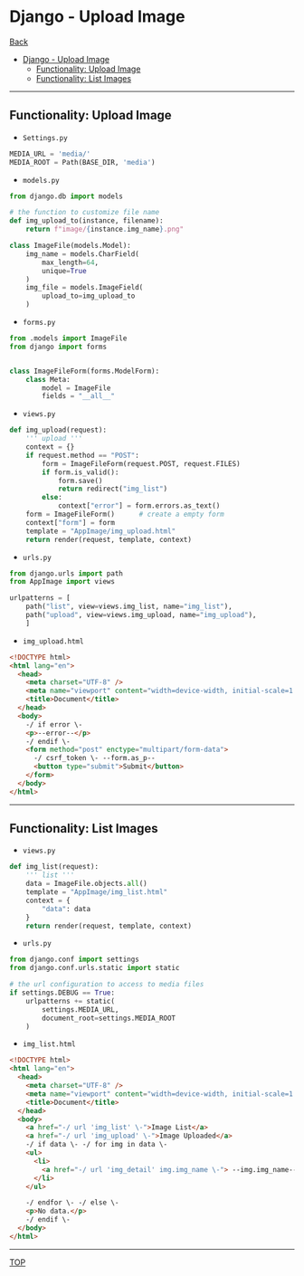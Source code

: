 # Django - Upload Image

[Back](../index.md)

- [Django - Upload Image](#django---upload-image)
  - [Functionality: Upload Image](#functionality-upload-image)
  - [Functionality: List Images](#functionality-list-images)

---

## Functionality: Upload Image

- `Settings.py`

```py
MEDIA_URL = 'media/'
MEDIA_ROOT = Path(BASE_DIR, 'media')
```

- `models.py`

```py
from django.db import models

# the function to customize file name
def img_upload_to(instance, filename):
    return f"image/{instance.img_name}.png"

class ImageFile(models.Model):
    img_name = models.CharField(
        max_length=64,
        unique=True
    )
    img_file = models.ImageField(
        upload_to=img_upload_to
    )
```

- `forms.py`

```py
from .models import ImageFile
from django import forms


class ImageFileForm(forms.ModelForm):
    class Meta:
        model = ImageFile
        fields = "__all__"

```

- `views.py`

```py
def img_upload(request):
    ''' upload '''
    context = {}
    if request.method == "POST":
        form = ImageFileForm(request.POST, request.FILES)
        if form.is_valid():
            form.save()
            return redirect("img_list")
        else:
            context["error"] = form.errors.as_text()
    form = ImageFileForm()      # create a empty form
    context["form"] = form
    template = "AppImage/img_upload.html"
    return render(request, template, context)
```

- `urls.py`

```py
from django.urls import path
from AppImage import views

urlpatterns = [
    path("list", view=views.img_list, name="img_list"),
    path("upload", view=views.img_upload, name="img_upload"),
    ]
```

- `img_upload.html`

```html
<!DOCTYPE html>
<html lang="en">
  <head>
    <meta charset="UTF-8" />
    <meta name="viewport" content="width=device-width, initial-scale=1.0" />
    <title>Document</title>
  </head>
  <body>
    -/ if error \-
    <p>--error--</p>
    -/ endif \-
    <form method="post" enctype="multipart/form-data">
      -/ csrf_token \- --form.as_p--
      <button type="submit">Submit</button>
    </form>
  </body>
</html>
```

---

## Functionality: List Images

- `views.py`

```py
def img_list(request):
    ''' list '''
    data = ImageFile.objects.all()
    template = "AppImage/img_list.html"
    context = {
        "data": data
    }
    return render(request, template, context)
```

- `urls.py`

```py
from django.conf import settings
from django.conf.urls.static import static

# the url configuration to access to media files
if settings.DEBUG == True:
    urlpatterns += static(
        settings.MEDIA_URL,
        document_root=settings.MEDIA_ROOT
    )

```

- `img_list.html`

```html
<!DOCTYPE html>
<html lang="en">
  <head>
    <meta charset="UTF-8" />
    <meta name="viewport" content="width=device-width, initial-scale=1.0" />
    <title>Document</title>
  </head>
  <body>
    <a href="-/ url 'img_list' \-">Image List</a>
    <a href="-/ url 'img_upload' \-">Image Uploaded</a>
    -/ if data \- -/ for img in data \-
    <ul>
      <li>
        <a href="-/ url 'img_detail' img.img_name \-"> --img.img_name-- </a>
      </li>
    </ul>

    -/ endfor \- -/ else \-
    <p>No data.</p>
    -/ endif \-
  </body>
</html>
```

---

[TOP](#django---upload-image)